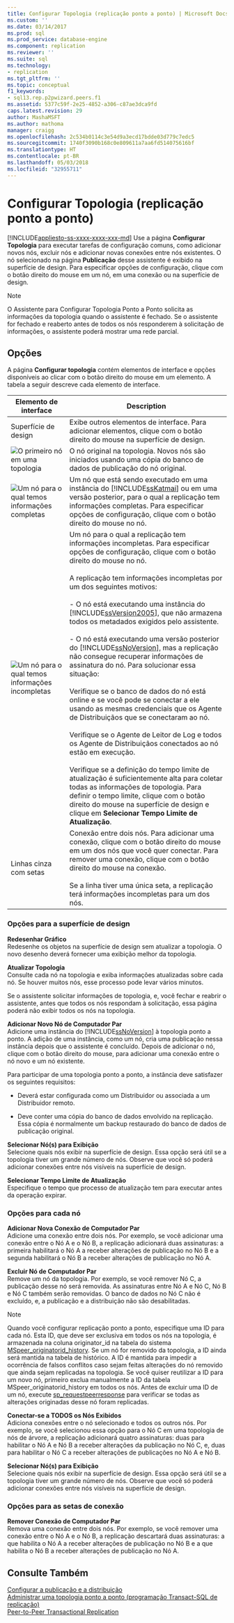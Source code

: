 ```yaml
---
title: Configurar Topologia (replicação ponto a ponto) | Microsoft Docs
ms.custom: ''
ms.date: 03/14/2017
ms.prod: sql
ms.prod_service: database-engine
ms.component: replication
ms.reviewer: ''
ms.suite: sql
ms.technology:
- replication
ms.tgt_pltfrm: ''
ms.topic: conceptual
f1_keywords:
- sql13.rep.p2pwizard.peers.f1
ms.assetid: 5377c59f-2e25-4852-a306-c87ae3dca9fd
caps.latest.revision: 29
author: MashaMSFT
ms.author: mathoma
manager: craigg
ms.openlocfilehash: 2c534b0114c3e54d9a3ecd17bdde03d779c7edc5
ms.sourcegitcommit: 1740f3090b168c0e809611a7aa6fd514075616bf
ms.translationtype: HT
ms.contentlocale: pt-BR
ms.lasthandoff: 05/03/2018
ms.locfileid: "32955711"
---
```

# <a name="configure-topology-peer-to-peer-replication"></a>Configurar Topologia (replicação ponto a ponto)
[!INCLUDE[appliesto-ss-xxxx-xxxx-xxx-md](../../includes/appliesto-ss-xxxx-xxxx-xxx-md.md)]
  Use a página **Configurar Topologia** para executar tarefas de configuração comuns, como adicionar novos nós, excluir nós e adicionar novas conexões entre nós existentes. O nó selecionado na página **Publicação** desse assistente é exibido na superfície de design. Para especificar opções de configuração, clique com o botão direito do mouse em um nó, em uma conexão ou na superfície de design.  
  
> [!NOTE]  
>  O Assistente para Configurar Topologia Ponto a Ponto solicita as informações da topologia quando o assistente é fechado. Se o assistente for fechado e reaberto antes de todos os nós responderem à solicitação de informações, o assistente poderá mostrar uma rede parcial.  
  
## <a name="options"></a>Opções  
 A página **Configurar topologia** contém elementos de interface e opções disponíveis ao clicar com o botão direito do mouse em um elemento. A tabela a seguir descreve cada elemento de interface.  
  
|Elemento de interface|Description|  
|-----------------------|-----------------|  
|Superfície de design|Exibe outros elementos de interface. Para adicionar elementos, clique com o botão direito do mouse na superfície de design.|  
|![O primeiro nó em uma topologia](../../relational-databases/replication/media/p2pwizard-firstnode.gif "O primeiro nó em uma topologia")|O nó original na topologia. Novos nós são iniciados usando uma cópia do banco de dados de publicação do nó original.|  
|![Um nó para o qual temos informações completas](../../relational-databases/replication/media/p2pwizard-complete.gif "Um nó para o qual temos informações completas")|Um nó que está sendo executado em uma instância do [!INCLUDE[ssKatmai](../../includes/sskatmai-md.md)] ou em uma versão posterior, para o qual a replicação tem informações completas. Para especificar opções de configuração, clique com o botão direito do mouse no nó.|  
|![Um nó para o qual temos informações incompletas](../../relational-databases/replication/media/p2pwizard-incomplete.gif "Um nó para o qual temos informações incompletas")|Um nó para o qual a replicação tem informações incompletas. Para especificar opções de configuração, clique com o botão direito do mouse no nó.<br /><br /> A replicação tem informações incompletas por um dos seguintes motivos:<br /><br /> - O nó está executando uma instância do [!INCLUDE[ssVersion2005](../../includes/ssversion2005-md.md)], que não armazena todos os metadados exigidos pelo assistente.<br /><br /> - O nó está executando uma versão posterior do [!INCLUDE[ssNoVersion](../../includes/ssnoversion-md.md)], mas a replicação não consegue recuperar informações de assinatura do nó. Para solucionar essa situação:<br /><br /> Verifique se o banco de dados do nó está online e se você pode se conectar a ele usando as mesmas credenciais que os Agente de Distribuiçãos que se conectaram ao nó.<br /><br /> Verifique se o Agente de Leitor de Log e todos os Agente de Distribuiçãos conectados ao nó estão em execução.<br /><br /> Verifique se a definição do tempo limite de atualização é suficientemente alta para coletar todas as informações de topologia. Para definir o tempo limite, clique com o botão direito do mouse na superfície de design e clique em **Selecionar Tempo Limite de Atualização**.|  
|Linhas cinza com setas|Conexão entre dois nós. Para adicionar uma conexão, clique com o botão direito do mouse em um dos nós que você quer conectar. Para remover uma conexão, clique com o botão direito do mouse na conexão.<br /><br /> Se a linha tiver uma única seta, a replicação terá informações incompletas para um dos nós.|  
  
### <a name="options-for-the-design-surface"></a>Opções para a superfície de design  
 **Redesenhar Gráfico**  
 Redesenhe os objetos na superfície de design sem atualizar a topologia. O novo desenho deverá fornecer uma exibição melhor da topologia.  
  
 **Atualizar Topologia**  
 Consulte cada nó na topologia e exiba informações atualizadas sobre cada nó. Se houver muitos nós, esse processo pode levar vários minutos.  
  
 Se o assistente solicitar informações de topologia, e, você fechar e reabrir o assistente, antes que todos os nós respondam à solicitação, essa página poderá não exibir todos os nós na topologia.  
  
 **Adicionar Novo Nó de Computador Par**  
 Adicione uma instância do [!INCLUDE[ssNoVersion](../../includes/ssnoversion-md.md)] à topologia ponto a ponto. A adição de uma instância, como um nó, cria uma publicação nessa instância depois que o assistente é concluído. Depois de adicionar o nó, clique com o botão direito do mouse, para adicionar uma conexão entre o nó novo e um nó existente.  
  
 Para participar de uma topologia ponto a ponto, a instância deve satisfazer os seguintes requisitos:  
  
-   Deverá estar configurada como um Distribuidor ou associada a um Distribuidor remoto.  
  
-   Deve conter uma cópia do banco de dados envolvido na replicação. Essa cópia é normalmente um backup restaurado do banco de dados de publicação original.  
  
 **Selecionar Nó(s) para Exibição**  
 Selecione quais nós exibir na superfície de design. Essa opção será útil se a topologia tiver um grande número de nós. Observe que você só poderá adicionar conexões entre nós visíveis na superfície de design.  
  
 **Selecionar Tempo Limite de Atualização**  
 Especifique o tempo que processo de atualização tem para executar antes da operação expirar.  
  
### <a name="options-for-each-node"></a>Opções para cada nó  
 **Adicionar Nova Conexão de Computador Par**  
 Adicione uma conexão entre dois nós. Por exemplo, se você adicionar uma conexão entre o Nó A e o Nó B, a replicação adicionará duas assinaturas: a primeira habilitará o Nó A a receber alterações de publicação no Nó B e a segunda habilitará o Nó B a receber alterações de publicação no Nó A.  
  
 **Excluir Nó de Computador Par**  
 Remove um nó da topologia. Por exemplo, se você remover Nó C, a publicação desse nó será removida. As assinaturas entre Nó A e Nó C, Nó B e Nó C também serão removidas. O banco de dados no Nó C não é excluído, e, a publicação e a distribuição não são desabilitadas.  
  
> [!NOTE]  
>  Quando você configurar replicação ponto a ponto, especifique uma ID para cada nó. Esta ID, que deve ser exclusiva em todos os nós na topologia, é armazenada na coluna originator_id na tabela do sistema [MSpeer_originatorid_history](../../relational-databases/system-tables/mspeer-originatorid-history-transact-sql.md). Se um nó for removido da topologia, a ID ainda será mantida na tabela de histórico. A ID é mantida para impedir a ocorrência de falsos conflitos caso sejam feitas alterações do nó removido que ainda sejam replicadas na topologia. Se você quiser reutilizar a ID para um novo nó, primeiro exclua manualmente a ID da tabela MSpeer_originatorid_history em todos os nós. Antes de excluir uma ID de um nó, execute [sp_requestpeerresponse](../../relational-databases/system-stored-procedures/sp-requestpeerresponse-transact-sql.md) para verificar se todas as alterações originadas desse nó foram replicadas.  
  
 **Conectar-se a TODOS os Nós Exibidos**  
 Adiciona conexões entre o nó selecionado e todos os outros nós. Por exemplo, se você selecionou essa opção para o Nó C em uma topologia de nós de árvore, a replicação adicionará quatro assinaturas: duas para habilitar o Nó A e Nó B a receber alterações da publicação no Nó C, e, duas para habilitar o Nó C a receber alterações de publicações no Nó A e Nó B.  
  
 **Selecionar Nó(s) para Exibição**  
 Selecione quais nós exibir na superfície de design. Essa opção será útil se a topologia tiver um grande número de nós. Observe que você só poderá adicionar conexões entre nós visíveis na superfície de design.  
  
### <a name="options-for-the-connection-arrows"></a>Opções para as setas de conexão  
 **Remover Conexão de Computador Par**  
 Remova uma conexão entre dois nós. Por exemplo, se você remover uma conexão entre o Nó A e o Nó B, a replicação descartará duas assinaturas: a que habilita o Nó A a receber alterações de publicação no Nó B e a que habilita o Nó B a receber alterações de publicação no Nó A.  
  
## <a name="see-also"></a>Consulte Também  
 [Configurar a publicação e a distribuição](../../relational-databases/replication/configure-publishing-and-distribution.md)   
 [Administrar uma topologia ponto a ponto &#40;programação Transact-SQL de replicação&#41;](../../relational-databases/replication/administration/administer-a-peer-to-peer-topology-replication-transact-sql-programming.md)   
 [Peer-to-Peer Transactional Replication](../../relational-databases/replication/transactional/peer-to-peer-transactional-replication.md)  
  
  
